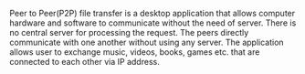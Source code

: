 Peer to Peer(P2P) file transfer is a desktop application that allows computer hardware and software to communicate without the need of server. There is no central server for processing the request. The peers directly communicate with one another without using any server. The application allows user to exchange music, videos, books, games etc. that are connected to each other via IP address.

